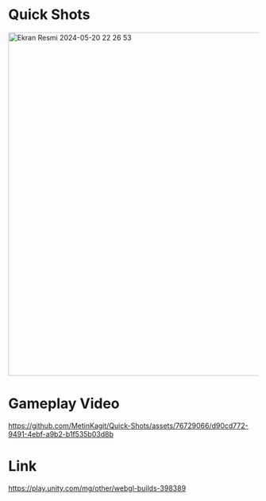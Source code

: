 # Quick Shots
<img width="692" alt="Ekran Resmi 2024-05-20 22 26 53" src="https://github.com/MetinKagit/Quick-Shots/assets/76729066/8f36b4aa-441f-4b2e-ab3f-ba53dfea1681">


# Gameplay Video
https://github.com/MetinKagit/Quick-Shots/assets/76729066/d90cd772-9491-4ebf-a9b2-b1f535b03d8b

# Link
https://play.unity.com/mg/other/webgl-builds-398389

